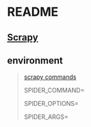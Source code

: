 # README

## [Scrapy](https://doc.scrapy.org)

## environment

>[scrapy commands](https://doc.scrapy.org/en/latest/topics/commands.html)
>
>SPIDER_COMMAND=
>
>SPIDER_OPTIONS=
>
>SPIDER_ARGS=